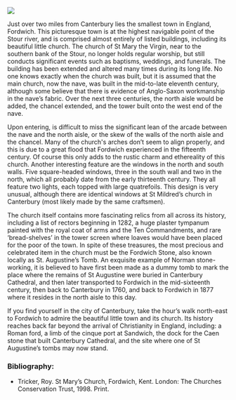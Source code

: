 <a href="https://dev.visual-essays.app"><img src="https://dev-visual-essays.netlify.app/images/ve-button.png"></a>
<param ve-config title="St Mary the Virgin, Fordwich" author="Andrew Vincent" layout="vtl" banner="/images/banners/19c.jpg">

<param ve-entity eid="Q2177468" aliases="Fordwich">

Just over two miles from Canterbury lies the smallest town in England, Fordwich. This picturesque town is at the highest navigable point of the Stour river, and is comprised almost entirely of listed buildings, including its beautiful little church. The church of St Mary the Virgin, near to the southern bank of the Stour, no longer holds regular worship, but still conducts significant events such as baptisms, weddings, and funerals. The building has been extended and altered many times during its long life. No one knows exactly when the church was built, but it is assumed that the main church, now the nave, was built in the mid-to-late eleventh century, although some believe that there is evidence of Anglo-Saxon workmanship in the nave’s fabric. Over the next three centuries, the north aisle would be added, the chancel extended, and the tower built onto the west end of the nave. 
<param ve-image url="https://stor.artstor.org/stor/b19db3c3-6ab8-494d-b5eb-ae98c085602d" label="The view of St Mary’s from the east, with the chancel and north aisle chapel, with the tower and spire in the background" attribution="Andrew Vincent">
 
Upon entering, is difficult to miss the significant lean of the arcade between the nave and the north aisle, or the skew of the walls of the north aisle and the chancel. Many of the church's arches don’t seem to align properly, and this is due to a great flood that Fordwich experienced in the fifteenth century. Of course this only adds to the rustic charm and ethereality of this church. Another interesting feature are the windows in the north and south walls. Five square-headed windows, three in the south wall and two in the north, which all probably date from the early thirteenth century. They all feature two lights, each topped with large quatrefoils. This design is very unusual, although there are identical windows at St Mildred’s church in Canterbury (most likely made by the same craftsmen).
<param ve-image url="https://stor.artstor.org/stor/5ae696c2-ac43-4b19-b530-3431efe8a01d" label="The view of the church interior from the east, looking down the nave at the tower arch and window" attribution="Andrew Vincent">

The church itself contains more fascinating relics from all across its history, including a list of rectors beginning in 1282, a huge plaster tympanum painted with the royal coat of arms and the Ten Commandments, and rare ‘bread-shelves’ in the tower screen where loaves would have been placed for the poor of the town. In spite of these treasures, the most precious and celebrated item in the church must be the Fordwich Stone, also known locally as St. Augustine’s Tomb. An exquisite example of Norman stone-working, it is believed to have first been made as a dummy tomb to mark the place where the remains of St Augustine were buried in Canterbury Cathedral, and then later transported to Fordwich in the mid-sixteenth century, then back to Canterbury in 1760, and back to Fordwich in 1877 where it resides in the north aisle to this day.
<param ve-image url="https://stor.artstor.org/stor/91852a6e-27d8-488f-9769-662972f4647f" label="The Fordwich stone which sits in the north aisle. It is difficult to appreciate the intricate and beautiful carving without seeing it in person" attribution="Andrew Vincent">
 
If you find yourself in the city of Canterbury, take the hour’s walk north-east to Fordwich to admire the beautiful little town and its church. Its history reaches back far beyond the arrival of Christianity in England, including: a Roman ford, a limb of the cinque port at Sandwich, the dock for the Caen stone that built Canterbury Cathedral, and the site where one of St Augustine’s tombs may now stand.
<param ve-image url="https://stor.artstor.org/stor/c61de6cd-b542-4807-9996-043b0bb4183a" label="A view of the church’s main entrance and porch, with  better view of the tower, and greater detail of the style of windows mentioned" attribution="Andrew Vincent">

### Bibliography:
-	Tricker, Roy. St Mary’s Church, Fordwich, Kent. London: The Churches Conservation Trust, 1998. Print.
